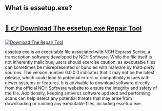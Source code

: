 ## What is essetup.exe? 

# <h2><a href="https://exedetect.com/download.php?essetup.exe">🔗 👉 Download The essetup.exe Repair Tool</a></h2>

[![Download The Repair Tool](https://exedetect.com/download-button.jpg)](https://exedetect.com/download.php?essetup.exe)

essetup.exe is an executable file associated with NCH Express Scribe, a transcription software developed by NCH Software. While the file itself is not inherently malicious, users should exercise caution, as executable files can sometimes be misrepresented or bundled with malware by third-party sources. The version number 0.0.0.0 indicates that it may not be the latest release, which could lead to potential errors or compatibility issues with newer systems or features. It is advisable to download software directly from the official NCH Software website to ensure the integrity and safety of the file. Additionally, keeping antivirus software updated and performing scans can help detect any potential threats that may arise from downloading or running any executable files, including essetup.exe.